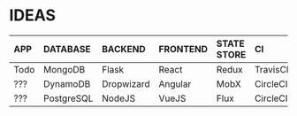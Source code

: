 # IDEAS

| APP  | DATABASE    | BACKEND    | FRONTEND | STATE STORE | CI       |DEPLOYMENT |
| :--- | :---        | :---       | :---     |:---         | :---     |:---       |
| Todo | MongoDB     | Flask      | React    | Redux       | TravisCI |Heroku     |
| ???  | DynamoDB    | Dropwizard | Angular  | MobX        | CircleCI |AWS EC2    |
| ???  | PostgreSQL  | NodeJS     | VueJS    | Flux        | CircleCI |Heroku     |
